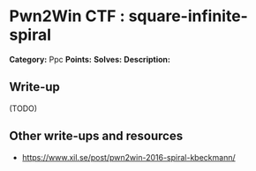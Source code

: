 # Pwn2Win CTF : square-infinite-spiral

**Category:** Ppc
**Points:** 
**Solves:** 
**Description:**



## Write-up

(TODO)

## Other write-ups and resources

* https://www.xil.se/post/pwn2win-2016-spiral-kbeckmann/
